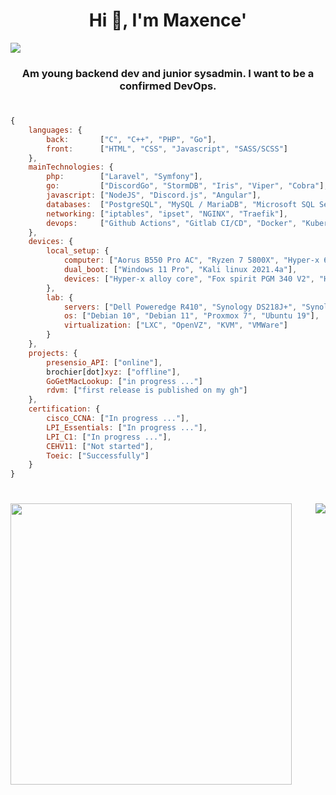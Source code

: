 <h1 align="center">Hi 👋, I'm Maxence'</h1>
<p align="center" style="display: flex; justify-content: space-between;">
    <img src="https://github-readme-streak-stats.herokuapp.com/?user=Maxoulfou&theme=dark&background=0d1117&border=false">
</p>
<h3 align="center">Am young backend dev and junior sysadmin. I want to be a confirmed DevOps.</h3>

<h1></h1>

```js
{
    languages: {
        back:       ["C", "C++", "PHP", "Go"],
        front:      ["HTML", "CSS", "Javascript", "SASS/SCSS"]
    },
    mainTechnologies: {
        php:        ["Laravel", "Symfony"],
        go:         ["DiscordGo", "StormDB", "Iris", "Viper", "Cobra"],
        javascript: ["NodeJS", "Discord.js", "Angular"],
        databases:  ["PostgreSQL", "MySQL / MariaDB", "Microsoft SQL Server", "Sqlite"],
        networking: ["iptables", "ipset", "NGINX", "Traefik"],
        devops:     ["Github Actions", "Gitlab CI/CD", "Docker", "Kubernetes", "Vagrant", "Terraform"]
    },
    devices: {
        local_setup: {
            computer: ["Aorus B550 Pro AC", "Ryzen 7 5800X", "Hyper-x 64Go DDR4 3200Mhz", "Aorus RTX 3070 Master", "MX500 1To", "NVME Samsung EVO 500Go"],
            dual_boot: ["Windows 11 Pro", "Kali linux 2021.4a"],
            devices: ["Hyper-x alloy core", "Fox spirit PGM 340 V2", "Hyper-x Cloud II", "Hyper-x Quadcast", "Corsair black mouse"]
        },
        lab: {
            servers: ["Dell Poweredge R410", "Synology DS218J+", "Synology DS918+"],
            os: ["Debian 10", "Debian 11", "Proxmox 7", "Ubuntu 19"],
            virtualization: ["LXC", "OpenVZ", "KVM", "VMWare"]
        }
    },
    projects: {
        presensio_API: ["online"],
        brochier[dot]xyz: ["offline"],
        GoGetMacLookup: ["in progress ..."]
        rdvm: ["first release is published on my gh"]
    },
    certification: {
        cisco_CCNA: ["In progress ..."],
        LPI_Essentials: ["In progress ..."],
        LPI_C1: ["In progress ..."],
        CEHV11: ["Not started"],
        Toeic: ["Successfully"]
    }
}
```

<h1></h1>

<p align="center" style="display: flex; justify-content: space-between;">
  <img width="450px" src="https://github-readme-stats.vercel.app/api?username=Maxoulfou&show_icons=false&hide_border=true&custom_title=Statistics&include_all_commits=true&theme=dark&bg_color=0d1117&line_height=27">
  <img src="https://github-readme-stats.vercel.app/api/top-langs/?username=Maxoulfou&theme=dark&hide_border=true&custom_title=Most%20used&bg_color=0d1117&layout=compact">
</p>
<h1></h1>
